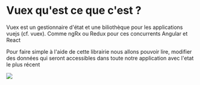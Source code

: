 
<div class="grid grid-cols-2 gap-4">

<div>

#  Vuex qu'est ce que c'est ?

Vuex est un gestionnaire d'état et une biliothèque pour les applications vuejs (cf. vuex).
Comme ngRx ou Redux pour ces concurrents Angular et React

Pour faire simple à l'aide de cette librairie nous allons pouvoir lire, modifier des données qui seront accessibles 
dans toute notre application avec l'etat le plus récent

</div>
<div>

<img src="https://fr.vuejs.org/images/state.png" />

</div>
</div>
